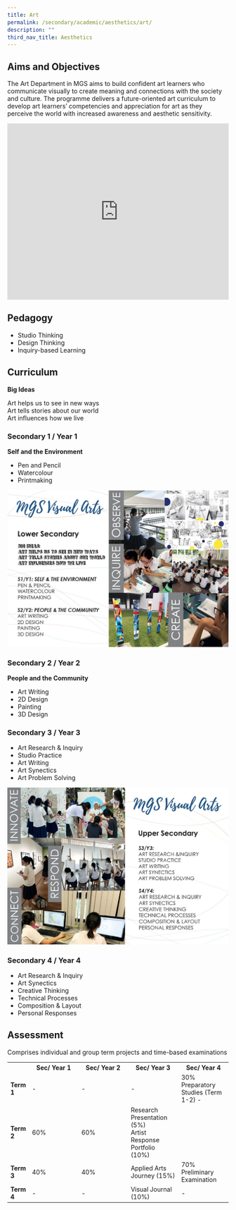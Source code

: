 ```yaml
---
title: Art
permalink: /secondary/academic/aesthetics/art/
description: ""
third_nav_title: Aesthetics
---
```

## Aims and Objectives

The Art Department in MGS aims to build confident art learners who communicate visually to create meaning and connections with the society and culture. The programme delivers a future-oriented art curriculum to develop art learners’ competencies and appreciation for art as they perceive the world with increased awareness and aesthetic sensitivity.

<div style="width:100%; height:400px">
  <iframe class="ive_eobj_center" allowfullscreen="" frameborder="0" src="https://www.youtube.com/embed/CA77VX-84so" height="100%" width="100%">
  </iframe>
</div>


## Pedagogy

* Studio Thinking 
* Design Thinking
* Inquiry-based Learning
  

## Curriculum

**Big Ideas**

Art helps us to see in new ways  <br>
Art tells stories about our world  <br>
Art influences how we live  
  

### Secondary 1 / Year 1

**Self and the Environment**

* Pen and Pencil  
* Watercolour  
* Printmaking

![](/images/Secondary/art1.jpg)
		 
### Secondary 2 / Year 2

**People and the Community**
* Art Writing  
* 2D Design  
* Painting  
* 3D Design 
  

### Secondary 3 / Year 3

* Art Research & Inquiry  
* Studio Practice  
* Art Writing  
* Art Synectics  
* Art Problem Solving

![](/images/Secondary/art2.jpg)


### Secondary 4 / Year 4

* Art Research & Inquiry  
* Art Synectics  
* Creative Thinking  
* Technical Processes  
* Composition & Layout  
* Personal Responses


## Assessment

Comprises individual and group term projects and time-based examinations

<table width="100%" style="width: 100%;">
  <tbody>
    <tr>
      <th width="8%"> <br>
      </th>
      <th width="23%">Sec/ Year 1 </th>
      <th width="23%">Sec/ Year 2 </th>
      <th width="23%">Sec/ Year 3 </th>
      <th width="23%">Sec/ Year 4 </th>
    </tr>
    <tr>
      <td width="8%"><b>Term 1 </b></td>
      <td width="23%">-</td>
      <td width="23%">-</td>
      <td width="23%">-</td>
      <td width="23%">30%  Preparatory Studies (Term 1-2)   - </td>
    </tr>
    <tr>
      <td width="8%"><b>Term 2 </b></td>
      <td width="23%">60% </td>
      <td width="23%">60% </td>
      <td width="23%">Research Presentation (5%) <br>
        Artist Response Portfolio (10%) </td>
    </tr>
    <tr>
      <td width="8%"><b>Term 3 </b></td>
      <td width="23%">40% </td>
      <td width="23%">40% </td>
      <td width="23%">Applied Arts Journey (15%)<br></td>
      <td width="23%">70% <br>
        Preliminary Examination </td>
    </tr>
    <tr>
      <td width="8%"><b>Term 4 </b></td>
      <td width="23%"> - </td>
      <td width="23%"> - </td>
      <td width="23%">Visual Journal (10%)<br></td>
      <td width="23%"> - </td>
    </tr>
  </tbody>
</table>